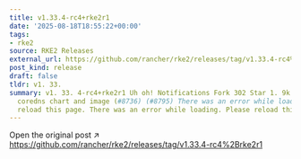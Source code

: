 ```yaml
---
title: v1.33.4-rc4+rke2r1
date: '2025-08-18T18:55:22+00:00'
tags:
- rke2
source: RKE2 Releases
external_url: https://github.com/rancher/rke2/releases/tag/v1.33.4-rc4%2Brke2r1
post_kind: release
draft: false
tldr: v1. 33.
summary: v1. 33. 4-rc4+rke2r1 Uh oh! Notifications Fork 302 Star 1. 9k 4134fdb Bump
  coredns chart and image (#8736) (#8795) There was an error while loading. Please
  reload this page. There was an error while loading. Please reload this page.
---
```

Open the original post ↗ https://github.com/rancher/rke2/releases/tag/v1.33.4-rc4%2Brke2r1
